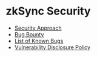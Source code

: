# zkSync Security

- [Security Approach](./approach)
- [Bug Bounty](./bug-bounty.md)
- [List of Known Bugs](./bugs.md)
- [Vulnerability Disclosure Policy](./disclosure.md)
